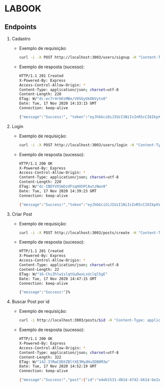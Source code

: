 # LABOOK

## Endpoints

1. Cadastro

   - Exemplo de requisição:
     ```bash
     curl -i -X POST http://localhost:3003/users/signup -H "Content-Type: application/json" -d '{"name":"Alice","email":"alice@gmail.com","password":"pass123"}'
     ```
   - Exemplo de resposta (sucesso):

     ```bash
     HTTP/1.1 201 Created
     X-Powered-By: Express
     Access-Control-Allow-Origin: *
     Content-Type: application/json; charset=utf-8
     Content-Length: 220
     ETag: W/"dc-ec7r4rkKsMBe/V0SGyUkO6Vyto0"
     Date: Tue, 17 Nov 2020 14:33:15 GMT
     Connection: keep-alive

     {"message":"Success!", "token":"eyJhbGciOiJIUzI1NiIsInR5cCI6IkpXVCJ9.eyJpZCI6Ijg5OGJjNDVlLTExZjEtNGEyMy04OTZhLTdmMmUyOWNmZTAxMiIsImlhdCI6MTYwNTYyMzU5NSwiZXhwIjoxNjA1NzA5OTk1fQ.pWxV2vtLnp0hKm0CXXnLpnDu6PEPkZM27A71oTTCYfE"}%
     ```

1. Login

   - Exemplo de requisição:
     ```bash
     curl -i -X POST http://localhost:3003/users/login -H "Content-Type: application/json" -d '{"email":"alice@gmail.com","password":"pass123"}'
     ```
   - Exemplo de resposta (sucesso):

     ```bash
     HTTP/1.1 200 OK
     X-Powered-By: Express
     Access-Control-Allow-Origin: *
     Content-Type: application/json; charset=utf-8
     Content-Length: 220
     ETag: W/"dc-IBDYVXSmDzdFsqHXhPCAutzNwn8"
     Date: Tue, 17 Nov 2020 14:39:23 GMT
     Connection: keep-alive

     {"message":"Success!","token":"eyJhbGciOiJIUzI1NiIsInR5cCI6IkpXVCJ9.eyJpZCI6Ijg5OGJjNDVlLTExZjEtNGEyMy04OTZhLTdmMmUyOWNmZTAxMiIsImlhdCI6MTYwNTYyMzk2MywiZXhwIjoxNjA1NzEwMzYzfQ.9JvXRQpazI5k6GAnc1lFcVcTbZ_ElASnwyybU_tRU48"}%
     ```

1. Criar Post

   - Exemplo de requisição:
     ```bash
     curl -i -X POST http://localhost:3003/posts/create -H "Content-Type: application/json" -H "authorization:$token" -d '{"photo":"https://i.picsum.photos/id/238/200/200.jpg?hmac=O4Jc6lqHVfaKVzLf8bWssNTbWzQoaRUC0TDXod9xDdM","description":"My city is beautiful =D","type":"normal"}'
     ```
   - Exemplo de resposta (sucesso):

     ```bash
     HTTP/1.1 201 Created
     X-Powered-By: Express
     Access-Control-Allow-Origin: *
     Content-Type: application/json; charset=utf-8
     Content-Length: 22
     ETag: W/"16-ChcZhlw1slqtGuDwxLsUclql5gE"
     Date: Tue, 17 Nov 2020 14:47:15 GMT
     Connection: keep-alive

     {"message":"Success!"}%
     ```

1. Buscar Post por id

   - Exemplo de requisição:
     ```bash
     curl -i http://localhost:3003/posts/$id -H "Content-Type: application/json" -H "authorization:$token"
     ```
   - Exemplo de resposta (sucesso):

     ```bash
     HTTP/1.1 200 OK
     X-Powered-By: Express
     Access-Control-Allow-Origin: *
     Content-Type: application/json; charset=utf-8
     Content-Length: 322
     ETag: W/"142-IYRwCODXZBltXE3MydHuIDB8M3w"
     Date: Tue, 17 Nov 2020 14:52:19 GMT
     Connection: keep-alive

     {"message":"Success!","post":{"id":"e4eb1531-d814-4742-b614-be2a36602548","photo":"https://i.picsum.photos/id/238/200/200.jpg?hmac=O4Jc6lqHVfaKVzLf8bWssNTbWzQoaRUC0TDXod9xDdM","description":"My city is beautiful =D","type":"normal","createdAt":"2020-11-17T17:47:15.000Z","authorId":"898bc45e-11f1-4a23-896a-7f2e29cfe012"}}%
     ```

